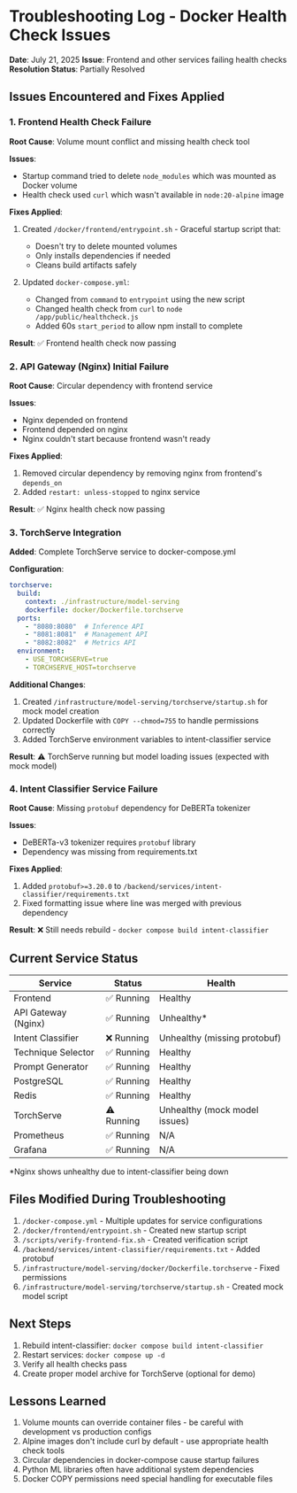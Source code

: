 # Troubleshooting Log - Docker Health Check Issues

**Date**: July 21, 2025
**Issue**: Frontend and other services failing health checks
**Resolution Status**: Partially Resolved

## Issues Encountered and Fixes Applied

### 1. Frontend Health Check Failure

**Root Cause**: Volume mount conflict and missing health check tool

**Issues**:
- Startup command tried to delete `node_modules` which was mounted as Docker volume
- Health check used `curl` which wasn't available in `node:20-alpine` image

**Fixes Applied**:
1. Created `/docker/frontend/entrypoint.sh` - Graceful startup script that:
   - Doesn't try to delete mounted volumes
   - Only installs dependencies if needed
   - Cleans build artifacts safely

2. Updated `docker-compose.yml`:
   - Changed from `command` to `entrypoint` using the new script
   - Changed health check from `curl` to `node /app/public/healthcheck.js`
   - Added 60s `start_period` to allow npm install to complete

**Result**: ✅ Frontend health check now passing

### 2. API Gateway (Nginx) Initial Failure

**Root Cause**: Circular dependency with frontend service

**Issues**:
- Nginx depended on frontend
- Frontend depended on nginx
- Nginx couldn't start because frontend wasn't ready

**Fixes Applied**:
1. Removed circular dependency by removing nginx from frontend's `depends_on`
2. Added `restart: unless-stopped` to nginx service

**Result**: ✅ Nginx health check now passing

### 3. TorchServe Integration

**Added**: Complete TorchServe service to docker-compose.yml

**Configuration**:
```yaml
torchserve:
  build:
    context: ./infrastructure/model-serving
    dockerfile: docker/Dockerfile.torchserve
  ports:
    - "8080:8080"  # Inference API
    - "8081:8081"  # Management API
    - "8082:8082"  # Metrics API
  environment:
    - USE_TORCHSERVE=true
    - TORCHSERVE_HOST=torchserve
```

**Additional Changes**:
1. Created `/infrastructure/model-serving/torchserve/startup.sh` for mock model creation
2. Updated Dockerfile with `COPY --chmod=755` to handle permissions correctly
3. Added TorchServe environment variables to intent-classifier service

**Result**: ⚠️ TorchServe running but model loading issues (expected with mock model)

### 4. Intent Classifier Service Failure

**Root Cause**: Missing `protobuf` dependency for DeBERTa tokenizer

**Issues**:
- DeBERTa-v3 tokenizer requires `protobuf` library
- Dependency was missing from requirements.txt

**Fixes Applied**:
1. Added `protobuf>=3.20.0` to `/backend/services/intent-classifier/requirements.txt`
2. Fixed formatting issue where line was merged with previous dependency

**Result**: ❌ Still needs rebuild - `docker compose build intent-classifier`

## Current Service Status

| Service | Status | Health |
|---------|---------|--------|
| Frontend | ✅ Running | Healthy |
| API Gateway (Nginx) | ✅ Running | Unhealthy* |
| Intent Classifier | ❌ Running | Unhealthy (missing protobuf) |
| Technique Selector | ✅ Running | Healthy |
| Prompt Generator | ✅ Running | Healthy |
| PostgreSQL | ✅ Running | Healthy |
| Redis | ✅ Running | Healthy |
| TorchServe | ⚠️ Running | Unhealthy (mock model issues) |
| Prometheus | ✅ Running | N/A |
| Grafana | ✅ Running | N/A |

*Nginx shows unhealthy due to intent-classifier being down

## Files Modified During Troubleshooting

1. `/docker-compose.yml` - Multiple updates for service configurations
2. `/docker/frontend/entrypoint.sh` - Created new startup script
3. `/scripts/verify-frontend-fix.sh` - Created verification script
4. `/backend/services/intent-classifier/requirements.txt` - Added protobuf
5. `/infrastructure/model-serving/docker/Dockerfile.torchserve` - Fixed permissions
6. `/infrastructure/model-serving/torchserve/startup.sh` - Created mock model script

## Next Steps

1. Rebuild intent-classifier: `docker compose build intent-classifier`
2. Restart services: `docker compose up -d`
3. Verify all health checks pass
4. Create proper model archive for TorchServe (optional for demo)

## Lessons Learned

1. Volume mounts can override container files - be careful with development vs production configs
2. Alpine images don't include curl by default - use appropriate health check tools
3. Circular dependencies in docker-compose cause startup failures
4. Python ML libraries often have additional system dependencies
5. Docker COPY permissions need special handling for executable files